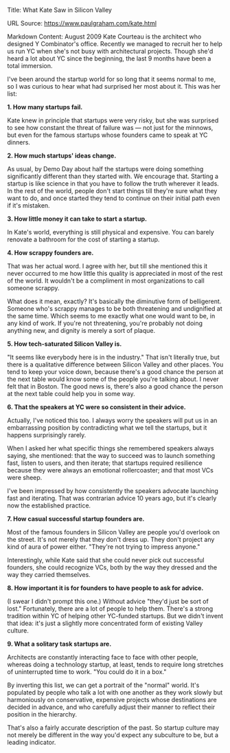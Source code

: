 Title: What Kate Saw in Silicon Valley

URL Source: https://www.paulgraham.com/kate.html

Markdown Content:
August 2009
Kate Courteau is the architect who designed Y Combinator's office. Recently we managed to recruit her to help us run YC when she's not busy with architectural projects. Though she'd heard a lot about YC since the beginning, the last 9 months have been a total immersion.

I've been around the startup world for so long that it seems normal to me, so I was curious to hear what had surprised her most about it. This was her list:

**1. How many startups fail.**

Kate knew in principle that startups were very risky, but she was surprised to see how constant the threat of failure was — not just for the minnows, but even for the famous startups whose founders came to speak at YC dinners.

**2. How much startups' ideas change.**

As usual, by Demo Day about half the startups were doing something significantly different than they started with. We encourage that. Starting a startup is like science in that you have to follow the truth wherever it leads. In the rest of the world, people don't start things till they're sure what they want to do, and once started they tend to continue on their initial path even if it's mistaken.

**3. How little money it can take to start a startup.**

In Kate's world, everything is still physical and expensive. You can barely renovate a bathroom for the cost of starting a startup.

**4. How scrappy founders are.**

That was her actual word. I agree with her, but till she mentioned this it never occurred to me how little this quality is appreciated in most of the rest of the world. It wouldn't be a compliment in most organizations to call someone scrappy.

What does it mean, exactly? It's basically the diminutive form of belligerent. Someone who's scrappy manages to be both threatening and undignified at the same time. Which seems to me exactly what one would want to be, in any kind of work. If you're not threatening, you're probably not doing anything new, and dignity is merely a sort of plaque.

**5. How tech-saturated Silicon Valley is.**

"It seems like everybody here is in the industry." That isn't literally true, but there is a qualitative difference between Silicon Valley and other places. You tend to keep your voice down, because there's a good chance the person at the next table would know some of the people you're talking about. I never felt that in Boston. The good news is, there's also a good chance the person at the next table could help you in some way.

**6. That the speakers at YC were so consistent in their advice.**

Actually, I've noticed this too. I always worry the speakers will put us in an embarrassing position by contradicting what we tell the startups, but it happens surprisingly rarely.

When I asked her what specific things she remembered speakers always saying, she mentioned: that the way to succeed was to launch something fast, listen to users, and then iterate; that startups required resilience because they were always an emotional rollercoaster; and that most VCs were sheep.

I've been impressed by how consistently the speakers advocate launching fast and iterating. That was contrarian advice 10 years ago, but it's clearly now the established practice.

**7. How casual successful startup founders are.**

Most of the famous founders in Silicon Valley are people you'd overlook on the street. It's not merely that they don't dress up. They don't project any kind of aura of power either. "They're not trying to impress anyone."

Interestingly, while Kate said that she could never pick out successful founders, she could recognize VCs, both by the way they dressed and the way they carried themselves.

**8. How important it is for founders to have people to ask for advice.**

(I swear I didn't prompt this one.) Without advice "they'd just be sort of lost." Fortunately, there are a lot of people to help them. There's a strong tradition within YC of helping other YC-funded startups. But we didn't invent that idea: it's just a slightly more concentrated form of existing Valley culture.

**9. What a solitary task startups are.**

Architects are constantly interacting face to face with other people, whereas doing a technology startup, at least, tends to require long stretches of uninterrupted time to work. "You could do it in a box."

By inverting this list, we can get a portrait of the "normal" world. It's populated by people who talk a lot with one another as they work slowly but harmoniously on conservative, expensive projects whose destinations are decided in advance, and who carefully adjust their manner to reflect their position in the hierarchy.

That's also a fairly accurate description of the past. So startup culture may not merely be different in the way you'd expect any subculture to be, but a leading indicator.

